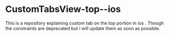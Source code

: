 # CustomTabsView-top--ios
This is a repository explaining custom tab on the top portion in ios . Though the constraints are deprecated but i will update them as soon as possible.
